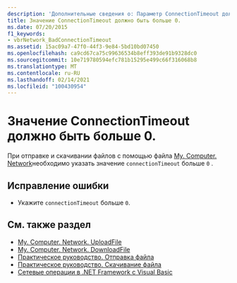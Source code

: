 ```yaml
---
description: 'Дополнительные сведения о: Параметр ConnectionTimeout должен быть больше 0'
title: Значение ConnectionTimeout должно быть больше 0.
ms.date: 07/20/2015
f1_keywords:
- vbrNetwork_BadConnectionTimeout
ms.assetid: 15ac09a7-47f0-44f3-9e84-5bd10bd07450
ms.openlocfilehash: ca9cd67ca75c99636534b8eff393de91b9328dc0
ms.sourcegitcommit: 10e719780594efc781b15295e499c66f316068b8
ms.translationtype: MT
ms.contentlocale: ru-RU
ms.lasthandoff: 02/14/2021
ms.locfileid: "100430954"
---
```

# <a name="the-connectiontimeout-must-be-greater-than-0"></a>Значение ConnectionTimeout должно быть больше 0.

При отправке и скачивании файлов с помощью файла [My. Computer. Network](xref:Microsoft.VisualBasic.Devices.Network)необходимо указать значение `connectionTimeout` больше `0` .  
  
## <a name="to-correct-this-error"></a>Исправление ошибки  
  
- Укажите `connectionTimeout` больше `0`.  
  
## <a name="see-also"></a>См. также раздел

- [My. Computer. Network. UploadFile](xref:Microsoft.VisualBasic.Devices.Network.UploadFile%2A)
- [My. Computer. Network. DownloadFile](xref:Microsoft.VisualBasic.Devices.Network.DownloadFile%2A)
- [Практическое руководство. Отправка файла](../developing-apps/programming/computer-resources/how-to-upload-a-file.md)
- [Практическое руководство. Скачивание файла](../developing-apps/programming/computer-resources/how-to-download-a-file.md)
- [Сетевые операции в .NET Framework с Visual Basic](/previous-versions/visualstudio/visual-studio-2010/ms172756(v=vs.100))
